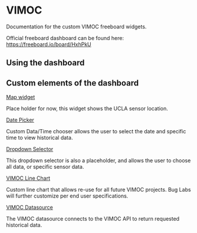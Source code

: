 # VIMOC

Documentation for the custom VIMOC freeboard widgets. 

Official freeboard dashboard can be found here:
https://freeboard.io/board/HxhPkU

## Using the dashboard



## Custom elements of the dashboard

[Map widget](https://www.dropbox.com/s/ttnektk5v7ddpax/vimocMap.js?raw=1)

Place holder for now, this widget shows the UCLA sensor location.

[Date Picker](https://www.dropbox.com/s/jiiik5ypdeqobgc/datetimepicker_widget.js?raw=1)

Custom Data/Time chooser allows the user to select the date and specific time to view historical data.

[Dropdown Selector](https://www.dropbox.com/s/q6eqjn4t645tehg/dropdown_command_small.js?raw=1)

This dropdown selector is also a placeholder, and allows the user to choose all data, or specific sensor data.

[VIMOC Line Chart](https://www.dropbox.com/s/uf704syow20tvm5/vimocChartDer.js?raw=1)

Custom line chart that allows re-use for all future VIMOC projects.  Bug Labs will further customize per end user specifications.

[VIMOC Datasource](https://www.dropbox.com/s/3xh7geybvvsb1a3/vimocDatasource.js?raw=1)

The VIMOC datasource connects to the VIMOC API to return requested historical data.
